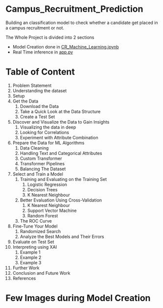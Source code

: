 # Campus_Recruitment_Prediction
Building an classification model to check whether a candidate get placed in a campus recruitment or not.

The Whole Project is divided into 2 sections
- Model Creation done in [CR_Machine_Learning.ipynb](https://github.com/Kirushikesh/Campus_Recruitment_Prediction/blob/main/CR_Machine_Learning.ipynb)
- Real Time inference in [app.py](https://github.com/Kirushikesh/Campus_Recruitment_Prediction/blob/main/app.py)

# Table of Content

1. Problem Statement
2. Understanding the dataset
3. Setup
4. Get the Data
    1. Download the Data
    2. Take a Quick Look at the Data Structure
    3. Create a Test Set
5. Discover and Visualize the Data to Gain Insights
    1. Visualizing the data in deep
    2. Looking for Correlations
    3. Experiment with Attribute Combination
6. Prepare the Data for ML Algorithms
    1. Data Cleaning
    2. Handling Text and Categorical Attributes
    3. Custom Transformer
    4. Transformer Pipelines
    5. Balancing The Dataset
7. Select and Train a Model
    1. Training and Evaluating on the Training Set
        1. Logistic Regression
        2. Decision Trees
        3. K Nearest Neighbour
    2. Better Evaluation Using Cross-Validation
        1. K Nearest Neighbour
        2. Support Vector Machine
        3. Random Forest
    3. The ROC Curve
8. Fine-Tune Your Model
    1. Randomized Search
    2. Analyze the Best Models and Their Errors
9. Evaluate on Test Set
10. Interpreting using XAI
    1. Example 1
    2. Example 2
    3. Example 3
11. Further Work
12. Conclusion and Future Work
13. References

# Few Images during Model Creation

